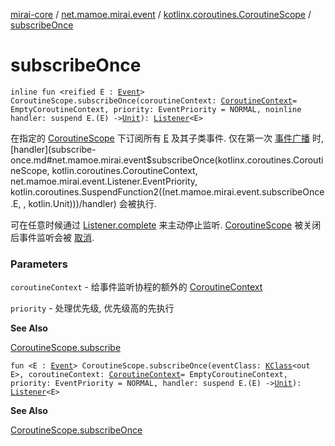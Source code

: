 [mirai-core](../../index.md) / [net.mamoe.mirai.event](../index.md) / [kotlinx.coroutines.CoroutineScope](index.md) / [subscribeOnce](./subscribe-once.md)

# subscribeOnce

`inline fun <reified E : `[`Event`](../-event/index.md)`> CoroutineScope.subscribeOnce(coroutineContext: `[`CoroutineContext`](https://kotlinlang.org/api/latest/jvm/stdlib/kotlin.coroutines/-coroutine-context/index.html)` = EmptyCoroutineContext, priority: EventPriority = NORMAL, noinline handler: suspend E.(E) -> `[`Unit`](https://kotlinlang.org/api/latest/jvm/stdlib/kotlin/-unit/index.html)`): `[`Listener`](../-listener/index.md)`<E>`

在指定的 [CoroutineScope](#) 下订阅所有 [E](subscribe-once.md#E) 及其子类事件.
仅在第一次 [事件广播](../broadcast.md) 时, [handler](subscribe-once.md#net.mamoe.mirai.event$subscribeOnce(kotlinx.coroutines.CoroutineScope, kotlin.coroutines.CoroutineContext, net.mamoe.mirai.event.Listener.EventPriority, kotlin.coroutines.SuspendFunction2((net.mamoe.mirai.event.subscribeOnce.E, , kotlin.Unit)))/handler) 会被执行.

可在任意时候通过 [Listener.complete](#) 来主动停止监听.
[CoroutineScope](#) 被关闭后事件监听会被 [取消](#).

### Parameters

`coroutineContext` - 给事件监听协程的额外的 [CoroutineContext](https://kotlinlang.org/api/latest/jvm/stdlib/kotlin.coroutines/-coroutine-context/index.html)

`priority` - 处理优先级, 优先级高的先执行

**See Also**

[CoroutineScope.subscribe](subscribe.md)

`fun <E : `[`Event`](../-event/index.md)`> CoroutineScope.subscribeOnce(eventClass: `[`KClass`](https://kotlinlang.org/api/latest/jvm/stdlib/kotlin.reflect/-k-class/index.html)`<out E>, coroutineContext: `[`CoroutineContext`](https://kotlinlang.org/api/latest/jvm/stdlib/kotlin.coroutines/-coroutine-context/index.html)` = EmptyCoroutineContext, priority: EventPriority = NORMAL, handler: suspend E.(E) -> `[`Unit`](https://kotlinlang.org/api/latest/jvm/stdlib/kotlin/-unit/index.html)`): `[`Listener`](../-listener/index.md)`<E>`

**See Also**

[CoroutineScope.subscribeOnce](./subscribe-once.md)

